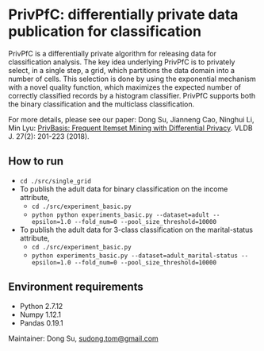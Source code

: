 # PrivPfC: differentially private data publication for classification

PrivPfC is a differentially private algorithm for releasing data for classification analysis. The key idea underlying PrivPfC is to privately select, in a single step, a grid, which partitions the data domain into a number of cells. This selection is done by using the exponential mechanism with a novel quality function, which maximizes the expected number of correctly classified records by a histogram classifier. PrivPfC supports both the binary classification and the multiclass classification.  

For more details, please see our paper:
Dong Su, Jianneng Cao, Ninghui Li, Min Lyu: [PrivBasis: Frequent Itemset Mining with Differential Privacy](https://link.springer.com/article/10.1007%2Fs00778-017-0492-3).  VLDB J. 27(2): 201-223 (2018).  

## How to run
- `cd ./src/single_grid`
- To publish the adult data for binary classification on the income attribute, 
  - `cd ./src/experiment_basic.py`
  - `python python experiments_basic.py --dataset=adult --epsilon=1.0 --fold_num=0 --pool_size_threshold=10000`
- To publish the adult data for 3-class classification on the marital-status attribute, 
  - `cd ./src/experiment_basic.py`
  - `python experiments_basic.py --dataset=adult_marital-status --epsilon=1.0 --fold_num=0 --pool_size_threshold=10000`

## Environment requirements
- Python 2.7.12
- Numpy 1.12.1
- Pandas 0.19.1

Maintainer:
Dong Su, <sudong.tom@gmail.com>